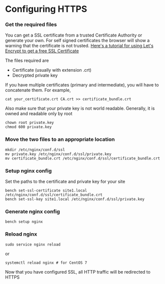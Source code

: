 <!-- add-breadcrumbs -->
# Configuring HTTPS

### Get the required files

You can get a SSL certificate from a trusted Certificate Authority or generate your own. For self signed certificates the browser will show a warning that the certificate is not trusted. [Here's a tutorial for using Let's Encrypt to get a free SSL Certificate](lets-encrypt-ssl-setup.html)

The files required are

* Certificate (usually with extension .crt)
* Decrypted private key

If you have multiple certificates (primary and intermediate), you will have to concatenate them. For example,

	cat your_certificate.crt CA.crt >> certificate_bundle.crt

Also make sure that your private key is not world readable. Generally, it is owned and readable only by root

	chown root private.key
	chmod 600 private.key

### Move the two files to an appropriate location

	mkdir /etc/nginx/conf.d/ssl
	mv private.key /etc/nginx/conf.d/ssl/private.key
	mv certificate_bundle.crt /etc/nginx/conf.d/ssl/certificate_bundle.crt

### Setup nginx config

Set the paths to the certificate and private key for your site
	
	bench set-ssl-certificate site1.local /etc/nginx/conf.d/ssl/certificate_bundle.crt
	bench set-ssl-key site1.local /etc/nginx/conf.d/ssl/private.key

### Generate nginx config
	
	bench setup nginx

### Reload nginx
	
	sudo service nginx reload

or

	systemctl reload nginx # for CentOS 7 

Now that you have configured SSL, all HTTP traffic will be redirected to HTTPS
